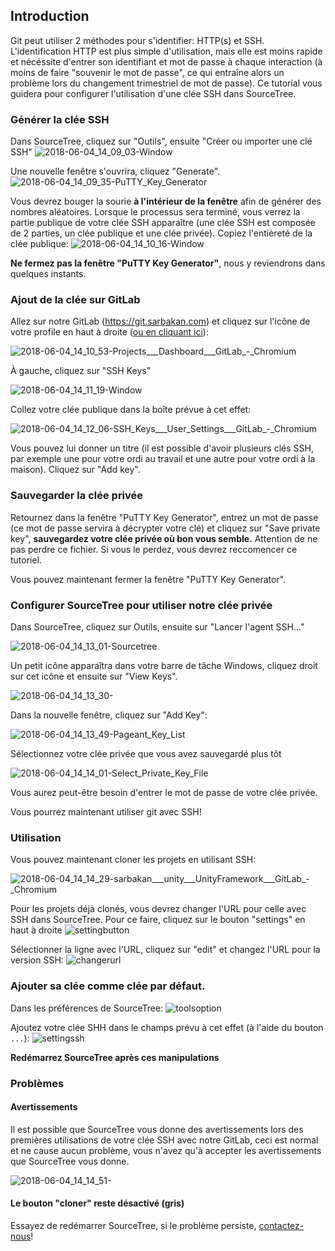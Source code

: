 ## Introduction

Git peut utiliser 2 méthodes pour s'identifier: HTTP(s) et SSH. L'identification HTTP est plus simple d'utilisation, mais elle est moins rapide et nécéssite d'entrer son identifiant et mot de passe à chaque interaction (à moins de faire "souvenir le mot de passe", ce qui entraîne alors un problème lors du changement trimestriel de mot de passe). Ce tutorial vous guidera pour configurer l'utilisation d'une clée SSH dans SourceTree.

### Générer la clée SSH

Dans SourceTree, cliquez sur "Outils", ensuite "Créer ou importer une clé SSH"
![2018-06-04_14_09_03-Window](/uploads/fa552d8cf7d244d901df51141f629ce7/2018-06-04_14_09_03-Window.png)

Une nouvelle fenêtre s'ouvrira, cliquez "Generate". 
![2018-06-04_14_09_35-PuTTY_Key_Generator](/uploads/b2ef00972fa61770a2c4d5a17f0938cf/2018-06-04_14_09_35-PuTTY_Key_Generator.png)

Vous devrez bouger la sourie **à l'intérieur de la fenêtre** afin de générer des nombres aléatoires. Lorsque le processus sera terminé, vous verrez la partie publique de votre clée SSH apparaître (une clée SSH est composée de 2 parties, un clée publique et une clée privée). Copiez l'entièreté de la clée publique:
![2018-06-04_14_10_16-Window](/uploads/602de903b380ff65b854331933958861/2018-06-04_14_10_16-Window.png)

**Ne fermez pas la fenêtre "PuTTY Key Generator"**, nous y reviendrons dans quelques instants.

### Ajout de la clée sur GitLab

Allez sur notre GitLab (https://git.sarbakan.com) et cliquez sur l'icône de votre profile en haut à droite ([ou en cliquant ici](https://git.sarbakan.com/profile)):

![2018-06-04_14_10_53-Projects___Dashboard___GitLab_-_Chromium](/uploads/a2437cf5d18da84eb6ae133c8c9bd8fa/2018-06-04_14_10_53-Projects___Dashboard___GitLab_-_Chromium.png)

À gauche, cliquez sur "SSH Keys"

![2018-06-04_14_11_19-Window](/uploads/03988d8a4468b5c2a90ac74777048bfe/2018-06-04_14_11_19-Window.png)

Collez votre clée publique dans la boîte prévue à cet effet:

![2018-06-04_14_12_06-SSH_Keys___User_Settings___GitLab_-_Chromium](/uploads/cee39baeedc523e8c36bb276296edf6c/2018-06-04_14_12_06-SSH_Keys___User_Settings___GitLab_-_Chromium.png)

Vous pouvez lui donner un titre (il est possible d'avoir plusieurs clés SSH, par exemple une pour votre ordi au travail et une autre pour votre ordi à la maison). Cliquez sur "Add key".

### Sauvegarder la clée privée

Retournez dans la fenêtre "PuTTY Key Generator", entrez un mot de passe (ce mot de passe servira à décrypter votre clé) et cliquez sur "Save private key", **sauvegardez votre clée privée où bon vous semble.** Attention de ne pas perdre ce fichier. Si vous le perdez, vous devrez reccomencer ce tutoriel.

Vous pouvez maintenant fermer la fenêtre "PuTTY Key Generator".

### Configurer SourceTree pour utiliser notre clée privée

Dans SourceTree, cliquez sur Outils, ensuite sur "Lancer l'agent SSH..."

![2018-06-04_14_13_01-Sourcetree](/uploads/aa0e7d04cbb1878eb166cb162944470e/2018-06-04_14_13_01-Sourcetree.png)

Un petit icône apparaîtra dans votre barre de tâche Windows, cliquez droit sur cet icône et ensuite sur "View Keys".

![2018-06-04_14_13_30-](/uploads/ea6cfd718d3b4b116189cd4051a49b7d/2018-06-04_14_13_30-.png)

Dans la nouvelle fenêtre, cliquez sur "Add Key":

![2018-06-04_14_13_49-Pageant_Key_List](/uploads/2f0affc58f4571575a378a118079a23a/2018-06-04_14_13_49-Pageant_Key_List.png)

Sélectionnez votre clée privée que vous avez sauvegardé plus tôt

![2018-06-04_14_14_01-Select_Private_Key_File](/uploads/e8275e925f96633eda99f4144ec9f9cb/2018-06-04_14_14_01-Select_Private_Key_File.png)

Vous aurez peut-être besoin d'entrer le mot de passe de votre clée privée.

Vous pourrez maintenant utiliser git avec SSH!

### Utilisation

Vous pouvez maintenant cloner les projets en utilisant SSH:

![2018-06-04_14_14_29-sarbakan___unity___UnityFramework___GitLab_-_Chromium](/uploads/9469e214d8c19c88105ed70723ca8d42/2018-06-04_14_14_29-sarbakan___unity___UnityFramework___GitLab_-_Chromium.png)

Pour les projets déjà clonés, vous devrez changer l'URL pour celle avec SSH dans SourceTree. Pour ce faire, cliquez sur le bouton "settings" en haut à droite ![settingbutton](/uploads/88f89412565aa9d4dc3b964fe6533270/settingbutton.png)

Sélectionner la ligne avec l'URL, cliquez sur "edit" et changez l'URL pour la version SSH: ![changerurl](/uploads/c7c3943a8ef767201a25cc61c2714742/changerurl.png)

### Ajouter sa clée comme clée par défaut.

Dans les préférences de SourceTree: ![toolsoption](/uploads/751cf789d81f36d05d18fa1de85fafcf/toolsoption.png)

Ajoutez votre clée SHH dans le champs prévu à cet effet (à l'aide du bouton `...`): ![settingssh](/uploads/29e327a248ef100d8365a74850f545de/settingssh.png)

**Redémarrez SourceTree après ces manipulations**

### Problèmes

#### Avertissements
Il est possible que SourceTree vous donne des avertissements lors des premières utilisations de votre clée SSH avec notre GitLab, ceci est normal et ne cause aucun problème, vous n'avez qu'à accepter les avertissements que SourceTree vous donne.

![2018-06-04_14_14_51-](/uploads/8b1af67e0f97abe8dd528c202af47917/2018-06-04_14_14_51-.png)

#### Le bouton "cloner" reste désactivé (gris)
Essayez de redémarrer SourceTree, si le problème persiste, [contactez-nous](https://chat.sarbakan.com/channel/R%2526D-connect)!
